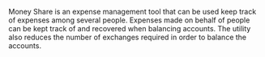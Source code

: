 Money Share is an expense management tool that can be used keep track of expenses among several people. Expenses made on behalf of people can be kept track of and recovered when balancing accounts. The utility also reduces the number of exchanges required in order to balance the accounts.